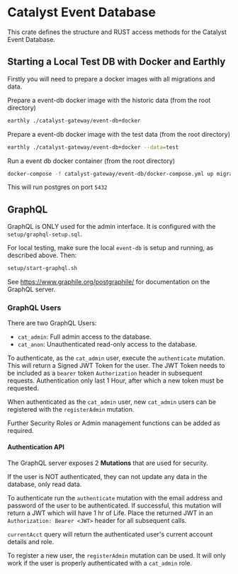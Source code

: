 # Catalyst Event Database

This crate defines the structure and RUST access methods for the Catalyst Event Database.

## Starting a Local Test DB with Docker and Earthly

Firstly you will need to prepare a docker images with all migrations and data.

Prepare a event-db docker image with the historic data
(from the root directory)

```sh
earthly ./catalyst-gateway/event-db+docker
```

Prepare a event-db docker image with the test data
(from the root directory)

```sh
earthly ./catalyst-gateway/event-db+docker --data=test
```

Run a event db docker container
(from the root directory)

```sh
docker-compose -f catalyst-gateway/event-db/docker-compose.yml up migrations
```

This will run postgres on port `5432`

## GraphQL

GraphQL is ONLY used for the admin interface.
It is configured with the `setup/graphql-setup.sql`.

For local testing, make sure the local `event-db` is setup and running, as described above.
Then:

```sh
setup/start-graphql.sh
```

See <https://www.graphile.org/postgraphile/> for documentation on the GraphQL server.

### GraphQL Users

There are two GraphQL Users:

* `cat_admin`: Full admin access to the database.
* `cat_anon`: Unauthenticated read-only access to the database.

To authenticate, as the `cat_admin` user, execute the `authenticate` mutation.
This will return a Signed JWT Token for the user.
The JWT Token needs to be included as a `bearer` token `Authorization` header in subsequent requests.
Authentication only last 1 Hour, after which a new token must be requested.

When authenticated as the `cat_admin` user, new `cat_admin` users can be registered with the `registerAdmin` mutation.

Further Security Roles or Admin management functions can be added as required.

#### Authentication API

The GraphQL server exposes 2 **Mutations** that are used for security.

If the user is NOT authenticated, they can not update any data in the database, only read data.

To authenticate run the `authenticate` mutation with the email address and password of the user to be authenticated.
If successful, this mutation will return a JWT which will have 1 hr of Life.
Place the returned JWT in an `Authorization: Bearer <JWT>` header for all subsequent calls.

`currentAcct` query will return the authenticated user's current account details and role.

To register a new user, the `registerAdmin` mutation can be used.
It will only work if the user is properly authenticated with a `cat_admin` role.
